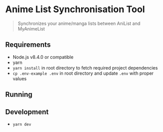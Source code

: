 # Anime List Synchronisation Tool
> Synchronizes your anime/manga lists between AniList and MyAnimeList

## Requirements
* Node.js v8.4.0 or compatible
* yarn
* `yarn install` in root directory to fetch required project dependencies
* `cp .env-example .env` in root directory and update `.env` with proper values

## Running

## Development
* `yarn dev`